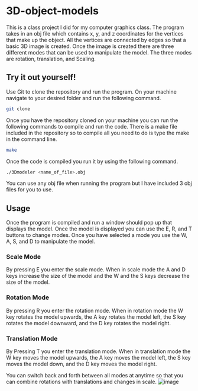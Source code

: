 # 3D-object-models

This is a class project I did for my computer graphics class. The program takes in an obj file which contains x, y, and z coordinates for the vertices that make up the object. All the vertices are connected by edges so that a basic 3D image is created. Once the image is created there are three different modes that can be used to manipulate the model. The three modes are rotation, translation, and Scaling.

## Try it out yourself!

Use Git to clone the repository and run the program. On your machine navigate to your desired folder and run the following command.

```bash
git clone 
```
Once you have the repository cloned on your machine you can run the following commands to compile and run the code.
There is a make file included in the repository so to compile all you need to do is type the make in the command line.

```bash
make 
```
Once the code is compiled you run it by using the following command.

```bash
./3Dmodeler <name_of_file>.obj
```
You can use any obj file when running the program but I have included 3 obj files for you to use.

## Usage

Once the program is compiled and run a window should pop up that displays the model. Once the model is displayed you can use the E, R, and T buttons to change modes. Once you have selected a mode you use the W, A, S, and D to manipulate the model.

### Scale Mode

By pressing E you enter the scale mode. When in scale mode the A and D keys increase the size of the model and the W and the S keys decrease the size of the model.

### Rotation Mode

By pressing R you enter the rotation mode. When in rotation mode the W key rotates the model upwards, the A key rotates the model left, the S key rotates the model downward, and the D key rotates the model right.

### Translation Mode

By Pressing T you enter the translation mode. When in translation mode the W key moves the model upwards, the A key moves the model left, the S key moves the model down, and the D key moves the model right.

You can switch back and forth between all modes at anytime so that you can combine rotations with translations and changes in scale.
![image](https://user-images.githubusercontent.com/83359136/116893878-769ddf00-abff-11eb-86ca-c5bd58a1e34e.png)
